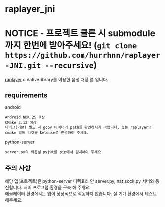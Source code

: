 # raplayer_jni
# NOTICE - 프로젝트 클론 시 submodule까지 한번에 받아주세요! (`git clone https://github.com/hurrhnn/raplayer-JNI.git --recursive`)

[raplayer](https://github.com/hurrhnn/raplayer) c native library를 이용한 음성 채팅 앱 입니다.

## requirements
android
```
Android NDK 25 이상
CMake 3.12 이상
디버그(기본) 빌드 시 gcov 바이너리 path를 확인하시기 바랍니다. 또는 raplayer의 cmake 빌드 타겟을 Release로 변경하여 주세요.
```

python-server
```
server.py의 의존성 pyjwt를 pip에서 설치하여 주세요.
```

## 주의 사항
해당 앱(프로젝트)은 python-server 디렉토리 안 server.py, nat_sock.py 서버와 통신합니다. 서버 프로그램 환경을 구축 해 주세요.<br>
에뮬레이터 환경에서는 앱이 정상적으로 작동하지 않습니다. 실 기기 환경에서 테스트 해주세요.


